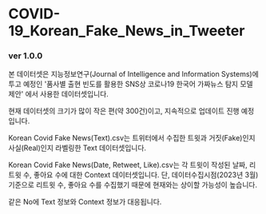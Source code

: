 # COVID-19_Korean_Fake_News_in_Tweeter
### ver 1.0.0

본 데이터셋은 지능정보연구(Journal of Intelligence and Information Systems)에 투고 예정인
'품사별 출현 빈도를 활용한 SNS상 코로나19 한국어 가짜뉴스 탐지 모델 제안' 에서 사용한 데이터셋입니다.

현재 데이터셋의 크기가 많이 작은 편(약 300건)이고, 지속적으로 업데이트 진행 예정입니다.

Korean Covid Fake News(Text).csv는 트위터에서 수집한 트윗과 거짓(Fake)인지 사실(Real)인지 라벨링한 Text 데이터셋입니다.

Korean Covid Fake News(Date, Retweet, Like).csv는 각 트윗이 작성된 날짜, 리트윗 수, 좋아요 수에 대한 Context 데이터셋입니다.
단, 데이터수집시점(2023년 3월) 기준으로 리트윗 수, 좋아요 수를 수집했기 때문에 현재와는 상이할 가능성이 높습니다.


같은 No에 Text 정보와 Context 정보가 대응됩니다.
